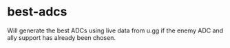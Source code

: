 # best-adcs
Will generate the best ADCs using live data from u.gg if the enemy ADC and ally support has already been chosen.

